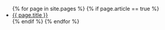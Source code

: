 <ul>
  {% for page in site.pages %}
    {% if page.article == true %}
      <li><a href="{{ page.url }}">{{ page.title }}</a></li>        
    {% endif %}  
  {% endfor %} 
</ul>